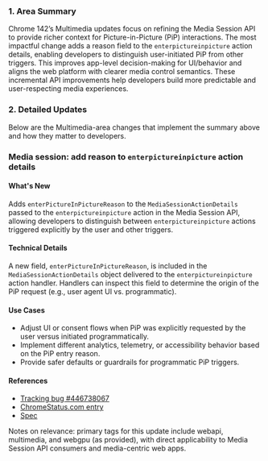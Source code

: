### 1. Area Summary

Chrome 142’s Multimedia updates focus on refining the Media Session API to provide richer context for Picture-in-Picture (PiP) interactions. The most impactful change adds a reason field to the `enterpictureinpicture` action details, enabling developers to distinguish user-initiated PiP from other triggers. This improves app-level decision-making for UI/behavior and aligns the web platform with clearer media control semantics. These incremental API improvements help developers build more predictable and user-respecting media experiences.

### 2. Detailed Updates

Below are the Multimedia-area changes that implement the summary above and how they matter to developers.

### Media session: add reason to `enterpictureinpicture` action details

#### What's New
Adds `enterPictureInPictureReason` to the `MediaSessionActionDetails` passed to the `enterpictureinpicture` action in the Media Session API, allowing developers to distinguish between `enterpictureinpicture` actions triggered explicitly by the user and other triggers.

#### Technical Details
A new field, `enterPictureInPictureReason`, is included in the `MediaSessionActionDetails` object delivered to the `enterpictureinpicture` action handler. Handlers can inspect this field to determine the origin of the PiP request (e.g., user agent UI vs. programmatic).

#### Use Cases
- Adjust UI or consent flows when PiP was explicitly requested by the user versus initiated programmatically.
- Implement different analytics, telemetry, or accessibility behavior based on the PiP entry reason.
- Provide safer defaults or guardrails for programmatic PiP triggers.

#### References
- [Tracking bug #446738067](https://issues.chromium.org/issues/446738067)  
- [ChromeStatus.com entry](https://chromestatus.com/feature/6415506970116096)  
- [Spec](https://github.com/w3c/mediasession/pull/362)

Notes on relevance: primary tags for this update include webapi, multimedia, and webgpu (as provided), with direct applicability to Media Session API consumers and media-centric web apps.